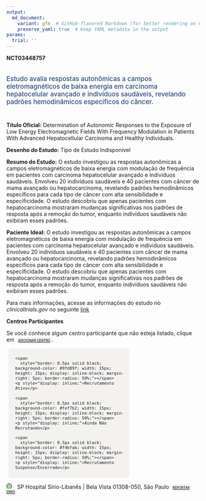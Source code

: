 ```yaml
---
output: 
  md_document:
    variant: gfm  # GitHub-flavored Markdown (for better rendering on GitHub)
    preserve_yaml: true  # Keep YAML metadata in the output
params:
  trial: ''
---
```


**NCT03448757**

<div style="padding: 5px 5px 5px 0px; font-size: 1.20em; font-weight: 500; color: #2E4A7F; text-align: left; margin-bottom: 20px">

Estudo avalia respostas autonômicas a campos eletromagnéticos de baixa
energia em carcinoma hepatocelular avançado e indivíduos saudáveis,
revelando padrões hemodinâmicos específicos do câncer.

</div>

**Título Oficial:** Determination of Autonomic Responses to the Exposure
of Low Energy Electromagnetic Fields With Frequency Modulation in
Patients With Advanced Hepatocellular Carcinoma and Healthy Individuals.

**Desenho do Estudo:** Tipo de Estudo Indisponivel

**Resumo do Estudo:** O estudo investigou as respostas autonômicas a
campos eletromagnéticos de baixa energia com modulação de frequência em
pacientes com carcinoma hepatocelular avançado e indivíduos saudáveis.
Envolveu 20 indivíduos saudáveis e 40 pacientes com câncer de mama
avançado ou hepatocarcinoma, revelando padrões hemodinâmicos específicos
para cada tipo de câncer com alta sensibilidade e especificidade. O
estudo descobriu que apenas pacientes com hepatocarcinoma mostraram
mudanças significativas nos padrões de resposta após a remoção do tumor,
enquanto indivíduos saudáveis não exibiram esses padrões.

**Paciente Ideal:** O estudo investigou as respostas autonômicas a
campos eletromagnéticos de baixa energia com modulação de frequência em
pacientes com carcinoma hepatocelular avançado e indivíduos saudáveis.
Envolveu 20 indivíduos saudáveis e 40 pacientes com câncer de mama
avançado ou hepatocarcinoma, revelando padrões hemodinâmicos específicos
para cada tipo de câncer com alta sensibilidade e especificidade. O
estudo descobriu que apenas pacientes com hepatocarcinoma mostraram
mudanças significativas nos padrões de resposta após a remoção do tumor,
enquanto indivíduos saudáveis não exibiram esses padrões.

Para mais informações, acesse as informações do estudo no
*clinicaltrials.gov* no seguinte
[link](https://clinicaltrials.gov/ct2/show/NCT03448757)

**Centros Participantes**

Se você conhece algum centro participante que não esteja listado, clique
em
<span style="color: #2E4A7F; margin-left: 2px; padding: 4px; background-color: #f3f2f1; border-radius: 8px; font-weight: 500; font-size: 0.6em"><a
href="https://flazar.shinyapps.io/formsapp?study_nct_id=NCT03448757&amp;location_id=N%2FA&amp;location_full_name=N%2FA&amp;form_type=Adicionar%20Centro"
target="_blank">ADICIONAR CENTRO</a></span>.

<div style="margin-bottom: 8px; margin-left: 5px; padding: 8px; max-width: 300px; background-color: #f3f2f1; border-radius: 8px; font-size: 0.9em">

<div style="margin-left: 10px;">

    <span 
      style="border: 0.5px solid black; background-color: #9fd89f; width: 15px; height: 15px; display: inline-block; margin-right: 5px; border-radius: 50%;"></span>
    <p style="display: inline;">Recrutamento Ativo</p>

</div>

<div style="margin-left: 10px;">

    <span 
      style="border: 0.5px solid black; background-color: #fef7b2; width: 15px; height: 15px; display: inline-block; margin-right: 5px; border-radius: 50%;"></span>
    <p style="display: inline;">Ainda Não Recrutando</p>

</div>

<div style="margin-left: 10px;">

    <span 
      style="border: 0.5px solid black; background-color: #f4bfab; width: 15px; height: 15px; display: inline-block; margin-right: 5px; border-radius: 50%;"></span>
    <p style="display: inline;">Recrutamento Suspenso/Encerrado</p>

</div>

</div>

<span style="margin-bottom: -2px;"><span style="border: 0.5px solid black; display: inline-block; width: 12px; height: 12px; border-radius: 50%; margin-right: 10px; padding-bottom: 0px; background-color: #9fd89f;"></span>
SP Hospital Sírio-Libanês \| Bela Vista 01308-050, São Paulo
<span style="color: #2E4A7F; margin-left: 2px; padding: 4px; background-color: #f3f2f1; border-radius: 8px; font-weight: 500; font-size: 0.6em"><a
href="https://flazar.shinyapps.io/formsapp?study_nct_id=NCT03448757&amp;location_id=HOSPITALSIRIOLIBANESSAOPAULOBRAZIL&amp;location_full_name=Hospital%20S%C3%ADrio-Liban%C3%AAs%20%7C%20Bela%20Vista%2C%2001308-050%2C%20S%C3%A3o%20Paulo&amp;form_type=Reportar%20Erro"
target="_blank">REPORTAR ERRO</a></span></span>
